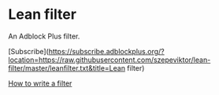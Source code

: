 # Lean filter

An Adblock Plus filter.

<!-- https://adblockplus.org/abp_linkfactory -->
[Subscribe](https://subscribe.adblockplus.org/?location=https://raw.githubusercontent.com/szepeviktor/lean-filter/master/leanfilter.txt&title=Lean filter)

[How to write a filter](https://adblockplus.org/en/filters#special-comments)
